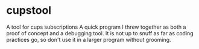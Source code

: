 # cupstool
A tool for cups subscriptions
A quick program I threw together as both a proof of concept and a debugging tool. It is not up to snuff as far as coding practices go, so don't use it in a larger program without grooming.

